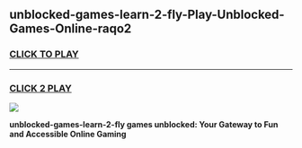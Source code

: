 
## unblocked-games-learn-2-fly-Play-Unblocked-Games-Online-raqo2
<h3>
<a href="https://premium76.site?title=unblocked-games-learn-2-fly&ref=24A">CLICK TO PLAY</a></h3>
<hr>

<h3>
<a href="https://premium76.site?title=unblocked-games-learn-2-fly&ref=24A">CLICK 2 PLAY</a>
  
</h3>

<a href="https://premium76.site?title=unblocked-games-learn-2-fly&ref=24A"><img src="https://clearcache.store/games.png"></a>


**unblocked-games-learn-2-fly games unblocked: Your Gateway to Fun and Accessible Online Gaming**
